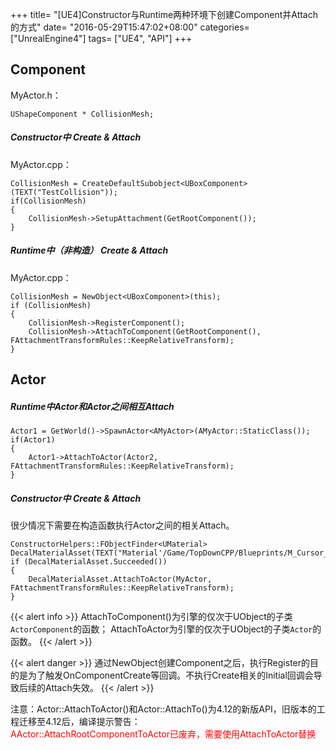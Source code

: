 +++
title= "[UE4]Constructor与Runtime两种环境下创建Component并Attach的方式"
date= "2016-05-29T15:47:02+08:00"
categories= ["UnrealEngine4"]
tags= ["UE4", "API"]
+++
	
## Component

MyActor.h：

	UShapeComponent * CollisionMesh;
	
##### Constructor中 Create & Attach
MyActor.cpp：

	CollisionMesh = CreateDefaultSubobject<UBoxComponent>(TEXT("TestCollision"));
	if(CollisionMesh)
	{
		CollisionMesh->SetupAttachment(GetRootComponent());
	}

##### Runtime中（非构造） Create & Attach
MyActor.cpp：

	CollisionMesh = NewObject<UBoxComponent>(this);
	if (CollisionMesh)
	{
		CollisionMesh->RegisterComponent();
		CollisionMesh->AttachToComponent(GetRootComponent(), FAttachmentTransformRules::KeepRelativeTransform);
	}

## Actor
##### Runtime中Actor和Actor之间相互Attach

	Actor1 = GetWorld()->SpawnActor<AMyActor>(AMyActor::StaticClass());
	if(Actor1)
	{
		Actor1->AttachToActor(Actor2, FAttachmentTransformRules::KeepRelativeTransform);
	}

##### Constructor中 Create & Attach
很少情况下需要在构造函数执行Actor之间的相关Attach。

	ConstructorHelpers::FObjectFinder<UMaterial> DecalMaterialAsset(TEXT("Material'/Game/TopDownCPP/Blueprints/M_Cursor_Decal.M_Cursor_Decal'"));
	if (DecalMaterialAsset.Succeeded())
	{
		DecalMaterialAsset.AttachToActor(MyActor, FAttachmentTransformRules::KeepRelativeTransform);
	}


	
{{< alert info >}}
AttachToComponent()为引擎的仅次于UObject的子类`ActorComponent`的函数；
AttachToActor为引擎的仅次于UObject的子类`Actor`的函数。
{{< /alert >}}

{{< alert danger >}}
通过NewObject创建Component之后，执行Register的目的是为了触发OnComponentCreate等回调。不执行Create相关的Initial回调会导致后续的Attach失效。
{{< /alert >}}

注意：Actor::AttachToActor()和Actor::AttachTo()为4.12的新版API，旧版本的工程迁移至4.12后，编译提示警告：  
<font color=red>AActor::AttachRootComponentToActor已废弃，需要使用AttachToActor替换</font>